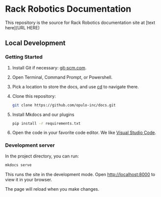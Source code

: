 # Rack Robotics Documentation 

This repository is the source for Rack Robotics documentation site at [text here](URL HERE)

## Local Development 

### Getting Started

1. Install Git if necessary: [git-scm.com](https://git-scm.com/book/en/v2/Getting-Started-Installing-Git).
2. Open Terminal, Command Prompt, or Powershell.
3. Pick a location to store the docs, and use [cd](https://linuxhint.com/cd-command-in-terminal/) to navigate there.

4. Clone this repository:

   ```bash
   git clone https://github.com/opulo-inc/docs.git
   ```

5. Install Mkdocs and our plugins

   ```bash
   pip install -r requirements.txt
   ```

6. Open the code in your favorite code editor. We like [Visual Studio Code](https://code.visualstudio.com/).

### Development server

In the project directory, you can run:

```bash
mkdocs serve
```

This runs the site in the development mode.
Open [http://localhost:8000](http://localhost:8000) to view it in your browser.

The page will reload when you make changes.